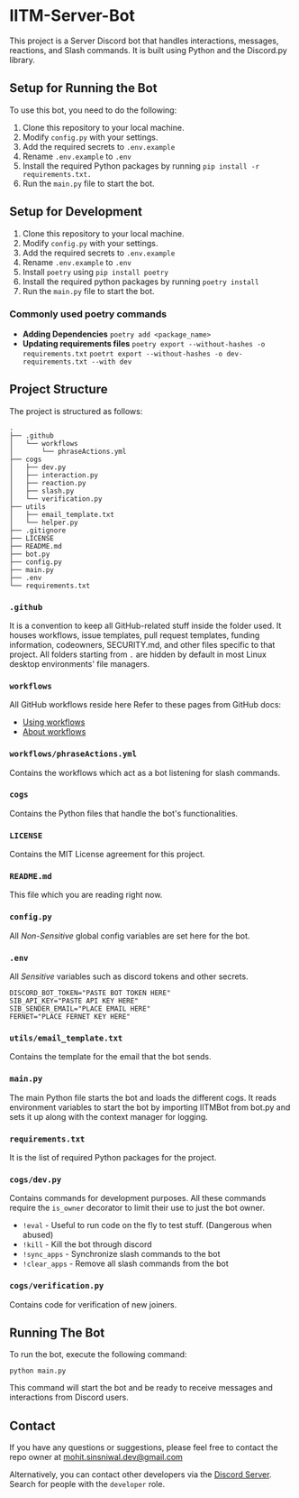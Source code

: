 # IITM-Server-Bot

This project is a Server Discord bot that handles interactions, messages, reactions, and Slash commands. It is built using Python and the Discord.py library.


## Setup for Running the Bot

To use this bot, you need to do the following:

1. Clone this repository to your local machine.
2. Modify `config.py` with your settings.
3. Add the required secrets to `.env.example`
4. Rename `.env.example` to `.env`
5. Install the required Python packages by running `pip install -r requirements.txt.`
6. Run the `main.py` file to start the bot.

## Setup for Development
1. Clone this repository to your local machine.
2. Modify `config.py` with your settings.
3. Add the required secrets to `.env.example`
4. Rename `.env.example` to `.env`
5. Install `poetry` using `pip install poetry`
6. Install the required python packages by running `poetry install`
7. Run the `main.py` file to start the bot.

### Commonly used poetry commands
- **Adding Dependencies**
`poetry add <package_name>`
- **Updating requirements files**
`poetry export --without-hashes -o requirements.txt`
`poetrt export --without-hashes -o dev-requirements.txt --with dev`

## Project Structure

The project is structured as follows:

```
.
├── .github
│   └── workflows
│       └── phraseActions.yml
├── cogs
│   ├── dev.py
│   ├── interaction.py
│   ├── reaction.py
│   ├── slash.py
│   └── verification.py
├── utils
│   ├── email_template.txt
│   └── helper.py
├── .gitignore
├── LICENSE
├── README.md
├── bot.py
├── config.py
├── main.py
├── .env
└── requirements.txt
```

### `.github`
It is a convention to keep all GitHub-related stuff inside the folder used. It houses workflows, issue templates, pull request templates, funding information, codeowners, SECURITY.md, and other files specific to that project. All folders starting from `.` are hidden by default in most Linux desktop environments' file managers.

### `workflows`
All GitHub workflows reside here
Refer to these pages from GitHub docs:
- [Using workflows](https://docs.github.com/en/actions/using-workflows)
- [About workflows](https://docs.github.com/en/actions/using-workflows/about-workflows)

### `workflows/phraseActions.yml`
Contains the workflows which act as a bot listening for slash commands.

### `cogs`
Contains the Python files that handle the bot's functionalities.

### `LICENSE`
Contains the MIT License agreement for this project.

### `README.md`
This file which you are reading right now.

### `config.py`
All _Non-Sensitive_ global config variables are set here for the bot.

### `.env`
All _Sensitive_ variables such as discord tokens and other secrets.
````
DISCORD_BOT_TOKEN="PASTE BOT TOKEN HERE"
SIB_API_KEY="PASTE API KEY HERE"
SIB_SENDER_EMAIL="PLACE EMAIL HERE"
FERNET="PLACE FERNET KEY HERE"
````

### `utils/email_template.txt`
Contains the template for the email that the bot sends.

### `main.py`
The main Python file starts the bot and loads the different cogs. It reads environment variables to start the bot by importing IITMBot from bot.py and sets it up along with the context manager for logging.

### `requirements.txt`
It is the list of required Python packages for the project.

### `cogs/dev.py`
Contains commands for development purposes. All these commands require the `is_owner` decorator to limit their use to just the bot owner.
- `!eval` - Useful to run code on the fly to test stuff. (Dangerous when abused)
- `!kill` - Kill the bot through discord
- `!sync_apps` - Synchronize slash commands to the bot
- `!clear_apps` - Remove all slash commands from the bot

### `cogs/verification.py`
Contains code for verification of new joiners.


## Running The Bot

To run the bot, execute the following command:

```
python main.py
```

This command will start the bot and be ready to receive messages and interactions from Discord users.


## Contact

If you have any questions or suggestions, please feel free to contact the repo owner at mohit.sinsniwal.dev@gmail.com

Alternatively, you can contact other developers via the [Discord Server](https://discord.gg/iitm-bs-students-762774569827565569). Search for people with the `developer` role.
